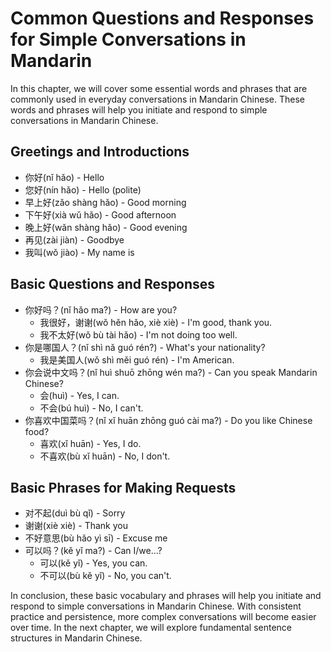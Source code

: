 Common Questions and Responses for Simple Conversations in Mandarin
============================================================================================================================

In this chapter, we will cover some essential words and phrases that are commonly used in everyday conversations in Mandarin Chinese. These words and phrases will help you initiate and respond to simple conversations in Mandarin Chinese.

Greetings and Introductions
---------------------------

* 你好(nǐ hǎo) - Hello
* 您好(nín hǎo) - Hello (polite)
* 早上好(zǎo shàng hǎo) - Good morning
* 下午好(xià wǔ hǎo) - Good afternoon
* 晚上好(wǎn shàng hǎo) - Good evening
* 再见(zài jiàn) - Goodbye
* 我叫(wǒ jiào) - My name is

Basic Questions and Responses
-----------------------------

* 你好吗？(nǐ hǎo ma?) - How are you?
  * 我很好，谢谢(wǒ hěn hǎo, xiè xiè) - I'm good, thank you.
  * 我不太好(wǒ bù tài hǎo) - I'm not doing too well.
* 你是哪国人？(nǐ shì nǎ guó rén?) - What's your nationality?
  * 我是美国人(wǒ shì měi guó rén) - I'm American.
* 你会说中文吗？(nǐ huì shuō zhōng wén ma?) - Can you speak Mandarin Chinese?
  * 会(huì) - Yes, I can.
  * 不会(bú huì) - No, I can't.
* 你喜欢中国菜吗？(nǐ xǐ huān zhōng guó cài ma?) - Do you like Chinese food?
  * 喜欢(xǐ huān) - Yes, I do.
  * 不喜欢(bù xǐ huān) - No, I don't.

Basic Phrases for Making Requests
---------------------------------

* 对不起(duì bù qǐ) - Sorry
* 谢谢(xiè xiè) - Thank you
* 不好意思(bù hǎo yì sī) - Excuse me
* 可以吗？(kě yǐ ma?) - Can I/we...?
  * 可以(kě yǐ) - Yes, you can.
  * 不可以(bù kě yǐ) - No, you can't.

In conclusion, these basic vocabulary and phrases will help you initiate and respond to simple conversations in Mandarin Chinese. With consistent practice and persistence, more complex conversations will become easier over time. In the next chapter, we will explore fundamental sentence structures in Mandarin Chinese.

